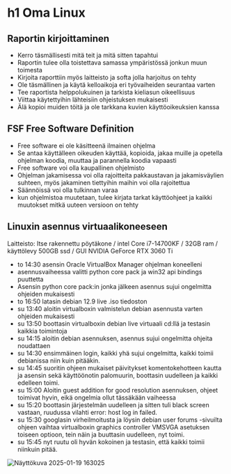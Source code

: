 # h1 Oma Linux

## Raportin kirjoittaminen
- Kerro täsmällisesti mitä teit ja mitä sitten tapahtui
- Raportin tulee olla toistettava samassa ympäristössä jonkun muun toimesta
- Kirjoita raporttiin myös laitteisto ja softa jolla harjoitus on tehty
- Ole täsmällinen ja käytä kelloaikoja eri työvaiheiden seurantaa varten
- Tee raportista helppolukuinen ja tarkista kieliasun oikeellisuus
- Viittaa käytettyihin lähteisiin ohjeistuksen mukaisesti
- Älä kopioi muiden töitä ja ole tarkkana kuvien käyttöoikeuksien kanssa

## FSF Free Software Definition
- Free software ei ole käsitteenä ilmainen ohjelma
- Se antaa käyttälleen oikeuden käyttää, kopioida, jakaa muille ja opetella ohjelman koodia, muuttaa ja parannella koodia vapaasti
- Free software voi olla kaupallinen ohjelmisto
- Ohjelman jakamisessa voi olla rajoitteita pakkaustavan ja jakamisväylien suhteen, myös jakaminen tiettyihin maihin voi olla rajoitettua
- Säännöissä voi olla tulkinnan varaa
- kun ohjelmistoa muutetaan, tulee kirjata tarkat käyttöohjeet ja kaikki muutokset mitkä uuteen versioon on tehty

## Linuxin asennus virtuaalikoneeseen
Laitteisto: Itse rakennettu pöytäkone / intel Core i7-14700KF / 32GB ram /  käyttölevy 500GB ssd / GUI NVIDIA GeForce RTX 3060 Ti
- to 14:30 asensin Oracle VirtualBox Manager ohjelman koneelleni 
- asennusvaiheessa valitti python core pack ja win32 api bindings puuttetta
- Asensin python core pack:in jonka jälkeen asennus sujui ongelmitta ohjeiden mukaisesti
- to 16:50 latasin debian 12.9 live .iso tiedoston
- su 13:40 aloitin virtualboxin valmistelun debian asennusta varten ohjeiden mukaisesti
- su 13:50 boottasin virtualboxin debian live virtuaali cd:llä ja testasin kaikkia toimintoja
- su 14:15 aloitin debian asennuksen, asennus sujui ongelmitta ohjeita noudattaen
- su 14:30 ensimmäinen login, kaikki yhä sujui ongelmitta, kaikki toimii debianissa niin kuin pitääkin.
- su 14:45 suoritin ohjeen mukaiset päivitykset komentokehotteen kautta ja asensin sekä käyttöönotin palomuurin, boottasin uudelleen ja kaikki edelleen toimi.
- su 15:00 Aloitin guest addition for good resolution asennuksen, ohjeet toimivat hyvin, eikä ongelmia ollut tässäkään vaiheessa
- su 15:20 boottasin järjestelmän uudelleen ja sitten tuli black screen vastaan, ruudussa vilahti error: host log in failed.
- su 15:30 googlasin virheilmoitusta ja löysin debian user forums -sivuilta ohjeen vaihtaa virtualboxin graphics controller VMSVGA asetuksen toiseen optioon, tein näin ja buuttasin uudelleen, nyt toimi.
- su 15:45 nyt ruutu oli hyvän kokoinen ja testasin, että kaikki toimii niinkuin pitää. 






![Näyttökuva 2025-01-19 163025](https://github.com/user-attachments/assets/75a0ae0e-c5eb-48ed-87ac-98a014e3878d)
